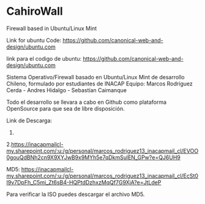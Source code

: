 # CahiroWall
Firewall based in Ubuntu/Linux Mint 


Link for ubuntu Code: https://github.com/canonical-web-and-design/ubuntu.com


link para el codigo de ubuntu: https://github.com/canonical-web-and-design/ubuntu.com



Sistema Operativo/Firewall basado en Ubuntu/Linux Mint de desarrollo Chileno, formulado por estudiantes de INACAP
Equipo: Marcos Rodríguez Cerda - Andres Hidalgo - Sebastían Caimanque

Todo el desarrollo se llevara a cabo en Github como plataforma OpenSource para que sea de libre disposición.

Link de Descarga: 


1. 



2.https://inacapmailcl-my.sharepoint.com/:u:/g/personal/marcos_rodriguez13_inacapmail_cl/EVOO0gouQdBNh2cn9X9XYJwB9x9MYh5e7qDkmSulEN_GPw?e=QJ6UH9 
  
  
  MD5: https://inacapmailcl-my.sharepoint.com/:u:/g/personal/marcos_rodriguez13_inacapmail_cl/EcSt0I9v7DpFh_C5mi_Zt6sB4-HQPtdDzhxzMqQf7G9XjA?e=JtLdeP








Para verificar la ISO puedes descargar el archivo MD5.
